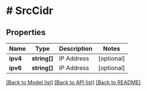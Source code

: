 # # SrcCidr

## Properties

Name | Type | Description | Notes
------------ | ------------- | ------------- | -------------
**ipv4** | **string[]** | IP Address | [optional]
**ipv6** | **string[]** | IP Address | [optional]

[[Back to Model list]](../../README.md#models) [[Back to API list]](../../README.md#endpoints) [[Back to README]](../../README.md)
